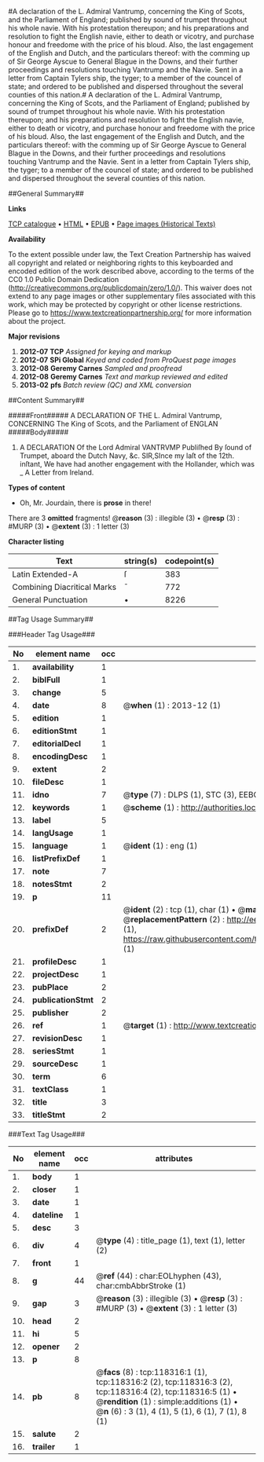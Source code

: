 #A declaration of the L. Admiral Vantrump, concerning the King of Scots, and the Parliament of England; published by sound of trumpet throughout his whole navie. With his protestation thereupon; and his preparations and resolution to fight the English navie, either to death or vicotry, and purchase honour and freedome with the price of his bloud. Also, the last engagement of the English and Dutch, and the particulars thereof: with the comming up of Sir George Ayscue to General Blague in the Downs, and their further proceedings and resolutions touching Vantrump and the Navie. Sent in a letter from Captain Tylers ship, the tyger; to a member of the councel of state; and ordered to be published and dispersed throughout the several counties of this nation.#
A declaration of the L. Admiral Vantrump, concerning the King of Scots, and the Parliament of England; published by sound of trumpet throughout his whole navie. With his protestation thereupon; and his preparations and resolution to fight the English navie, either to death or vicotry, and purchase honour and freedome with the price of his bloud. Also, the last engagement of the English and Dutch, and the particulars thereof: with the comming up of Sir George Ayscue to General Blague in the Downs, and their further proceedings and resolutions touching Vantrump and the Navie. Sent in a letter from Captain Tylers ship, the tyger; to a member of the councel of state; and ordered to be published and dispersed throughout the several counties of this nation.

##General Summary##

**Links**

[TCP catalogue](http://www.ota.ox.ac.uk/tcp/)  • 
[HTML](http://tei.it.ox.ac.uk/tcp/Texts-HTML/free/A96/A96042.html)  • 
[EPUB](http://tei.it.ox.ac.uk/tcp/Texts-EPUB/free/A96/A96042.epub) • 
[Page images (Historical Texts)](https://historicaltexts.jisc.ac.uk/eebo-99866056e)

**Availability**

To the extent possible under law, the Text Creation Partnership has waived all copyright and related or neighboring rights to this keyboarded and encoded edition of the work described above, according to the terms of the CC0 1.0 Public Domain Dedication (http://creativecommons.org/publicdomain/zero/1.0/). This waiver does not extend to any page images or other supplementary files associated with this work, which may be protected by copyright or other license restrictions. Please go to https://www.textcreationpartnership.org/ for more information about the project.

**Major revisions**

1. __2012-07__ __TCP__ *Assigned for keying and markup*
1. __2012-07__ __SPi Global__ *Keyed and coded from ProQuest page images*
1. __2012-08__ __Geremy Carnes__ *Sampled and proofread*
1. __2012-08__ __Geremy Carnes__ *Text and markup reviewed and edited*
1. __2013-02__ __pfs__ *Batch review (QC) and XML conversion*

##Content Summary##

#####Front#####
A DECLARATION OF THE L. Admiral Vantrump, CONCERNING The King of Scots, and the Parliament of ENGLAN
#####Body#####

1. A DECLARATION Of the Lord Admiral VANTRVMP Publiſhed By ſound of Trumpet, aboard the Dutch Navy, &c.
SIR,SInce my laſt of the 12th. inſtant, We have had another engagement with the Hollander, which was
    _ A Letter from Ireland.

**Types of content**

  * Oh, Mr. Jourdain, there is **prose** in there!

There are 3 **omitted** fragments! 
 @__reason__ (3) : illegible (3)  •  @__resp__ (3) : #MURP (3)  •  @__extent__ (3) : 1 letter (3)

**Character listing**


|Text|string(s)|codepoint(s)|
|---|---|---|
|Latin Extended-A|ſ|383|
|Combining             Diacritical Marks|̄|772|
|General Punctuation|•|8226|

##Tag Usage Summary##

###Header Tag Usage###

|No|element name|occ|attributes|
|---|---|---|---|
|1.|__availability__|1||
|2.|__biblFull__|1||
|3.|__change__|5||
|4.|__date__|8| @__when__ (1) : 2013-12 (1)|
|5.|__edition__|1||
|6.|__editionStmt__|1||
|7.|__editorialDecl__|1||
|8.|__encodingDesc__|1||
|9.|__extent__|2||
|10.|__fileDesc__|1||
|11.|__idno__|7| @__type__ (7) : DLPS (1), STC (3), EEBO-CITATION (1), PROQUEST (1), VID (1)|
|12.|__keywords__|1| @__scheme__ (1) : http://authorities.loc.gov/ (1)|
|13.|__label__|5||
|14.|__langUsage__|1||
|15.|__language__|1| @__ident__ (1) : eng (1)|
|16.|__listPrefixDef__|1||
|17.|__note__|7||
|18.|__notesStmt__|2||
|19.|__p__|11||
|20.|__prefixDef__|2| @__ident__ (2) : tcp (1), char (1)  •  @__matchPattern__ (2) : ([0-9\-]+):([0-9IVX]+) (1), (.+) (1)  •  @__replacementPattern__ (2) : http://eebo.chadwyck.com/downloadtiff?vid=$1&page=$2 (1), https://raw.githubusercontent.com/textcreationpartnership/Texts/master/tcpchars.xml#$1 (1)|
|21.|__profileDesc__|1||
|22.|__projectDesc__|1||
|23.|__pubPlace__|2||
|24.|__publicationStmt__|2||
|25.|__publisher__|2||
|26.|__ref__|1| @__target__ (1) : http://www.textcreationpartnership.org/docs/. (1)|
|27.|__revisionDesc__|1||
|28.|__seriesStmt__|1||
|29.|__sourceDesc__|1||
|30.|__term__|6||
|31.|__textClass__|1||
|32.|__title__|3||
|33.|__titleStmt__|2||


###Text Tag Usage###

|No|element name|occ|attributes|
|---|---|---|---|
|1.|__body__|1||
|2.|__closer__|1||
|3.|__date__|1||
|4.|__dateline__|1||
|5.|__desc__|3||
|6.|__div__|4| @__type__ (4) : title_page (1), text (1), letter (2)|
|7.|__front__|1||
|8.|__g__|44| @__ref__ (44) : char:EOLhyphen (43), char:cmbAbbrStroke (1)|
|9.|__gap__|3| @__reason__ (3) : illegible (3)  •  @__resp__ (3) : #MURP (3)  •  @__extent__ (3) : 1 letter (3)|
|10.|__head__|2||
|11.|__hi__|5||
|12.|__opener__|2||
|13.|__p__|8||
|14.|__pb__|8| @__facs__ (8) : tcp:118316:1 (1), tcp:118316:2 (2), tcp:118316:3 (2), tcp:118316:4 (2), tcp:118316:5 (1)  •  @__rendition__ (1) : simple:additions (1)  •  @__n__ (6) : 3 (1), 4 (1), 5 (1), 6 (1), 7 (1), 8 (1)|
|15.|__salute__|2||
|16.|__trailer__|1||
